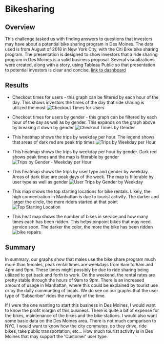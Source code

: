 # Bikesharing
## Overview
This challenge tasked us with finding answers to questions that investors may have about a potential bike sharing program in Des Moines. The data used is from August of 2018 in New York City, with the Citi Bike bike sharing program. The presentation is designed to show investors that a ride sharing program in Des Moines is a solid business proposal. Several visualizations were created, along with a story, using Tableau Public so that presentation to potential investors is clear and concise.
[link to dashboard](https://public.tableau.com/views/NYCCitiBikeChallenge_16232887662640/NYCCitiBikeStory?:language=en-US&:display_count=n&:origin=viz_share_link)
## Results
 - Checkout times for users - this graph can be filtered by each hour of the day. This shows investors the times of the day that ride sharing is utilized the most
 ![Checkout Times for Users](https://user-images.githubusercontent.com/80215894/121521967-a7252580-c9c2-11eb-8c4e-2e166641f27d.png)

 - Checkout times for users by gender - this graph can be filtered by each hour of the day as well as by gender. This expands on the graph above by breaking it down by gender
 ![Checkout Times by Gender](https://user-images.githubusercontent.com/80215894/121521994-abe9d980-c9c2-11eb-999e-0f23dc8e8a89.png)

 - This heatmap shows the trips by weekday per hour. The legend shows that areas of dark red are peak trip times
 ![Trips by Weekday per Hour](https://user-images.githubusercontent.com/80215894/121522021-b1dfba80-c9c2-11eb-9020-dd133c0a49d9.png)

 - This heatmap shows the trips by weekday per hour by gender. Dark red shows peak times and the map is fiterable by gender
 ![Trips by Gender - Weekday per Hour](https://user-images.githubusercontent.com/80215894/121522030-b4daab00-c9c2-11eb-9c05-df4355dac3b2.png)

 - This heatmap shows the trips by user type and gender by weekday. Areas of dark blue are peak days of the week. The map is filterable by user type as well as gender
 ![User Trips by Gender by Weekday](https://user-images.githubusercontent.com/80215894/121522092-c2903080-c9c2-11eb-8447-4386bc4ee729.png)

 - This map shows the top starting locations for bike rentals. Likely, the high concentration in Manhattan is due to tourist activity. The darker and larger the circle, the more riders started at that point
 ![Top Starting Location](https://user-images.githubusercontent.com/80215894/121522106-c623b780-c9c2-11eb-8237-bc605df9d9a2.png)

 - This heat map shows the number of bikes in service and how many times each has been ridden. This helps pinpoint bikes that may need service soon. The darker the color, the more the bike has been ridden
 ![bike repairs](https://user-images.githubusercontent.com/80215894/121522118-c91ea800-c9c2-11eb-92d2-5c7790a1d45a.png)

 
## Summary
In summary, our graphs show that males use the bike share program much more than females, peak rental times are weekdays from 6am to 9am and 4pm and 9pm. These times might possibly be due to ride sharing being utilized to get back and forth to work. On the weekend, the rental rates are pretty stable through the hours of 9am to 9pm. There is an increased amount of usage in Manhattan, where this could be explained by tourist use or by the daily communting of locals. We do see on our graphs that the user type of 'Subscriber' rides the majority of the time.

If I were the one wanting to start this business in Des Moines, I would want to know the profit margin of this business. There is quite a bit of expense for the bikes, maintenance of the bikes and the bike stations. I would also want some basic data on the Des Moines area. There is not much comparison to NYC, I would want to know how the city commutes, do they drive, ride bikes, take public transportation, etc... How much tourist activity is in Des Moines that may support the 'Customer' user type. 
